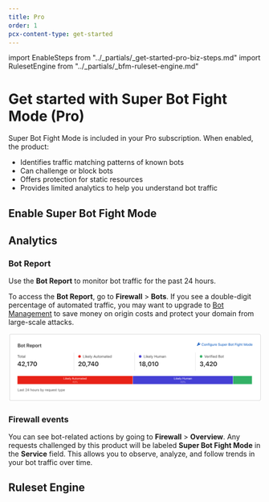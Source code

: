 ```yaml
---
title: Pro
order: 1
pcx-content-type: get-started
---
```


import EnableSteps from "../\_partials/\_get-started-pro-biz-steps.md"
import RulesetEngine from "../\_partials/\_bfm-ruleset-engine.md"

# Get started with Super Bot Fight Mode (Pro)

Super Bot Fight Mode is included in your Pro subscription. When enabled, the product:

*   Identifies traffic matching patterns of known bots
*   Can challenge or block bots
*   Offers protection for static resources
*   Provides limited analytics to help you understand bot traffic

## Enable Super Bot Fight Mode

<EnableSteps/>

## Analytics

### Bot Report

Use the **Bot Report** to monitor bot traffic for the past 24 hours.

To access the **Bot Report**, go to **Firewall** > **Bots**. If you see a double-digit percentage of automated traffic, you may want to upgrade to [Bot Management](../bm-subscription) to save money on origin costs and protect your domain from large-scale attacks.

![Bot report traffic distribution](../images/bot-report-pro.png)

### Firewall events

You can see bot-related actions by going to **Firewall** > **Overview**. Any requests challenged by this product will be labeled **Super Bot Fight Mode** in the **Service** field. This allows you to observe, analyze, and follow trends in your bot traffic over time.

## Ruleset Engine

<RulesetEngine/>
